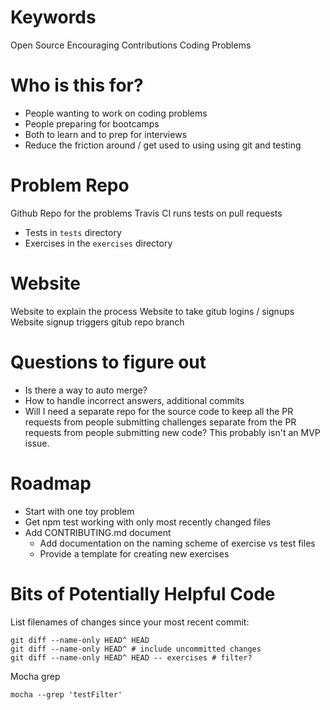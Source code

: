 # Keywords

Open Source
Encouraging Contributions
Coding Problems

# Who is this for?

* People wanting to work on coding problems
* People preparing for bootcamps
* Both to learn and to prep for interviews
* Reduce the friction around / get used to using using git and testing

# Problem Repo

Github Repo for the problems
Travis CI runs tests on pull requests

* Tests in `tests` directory
* Exercises in the `exercises` directory

# Website

Website to explain the process
Website to take gitub logins / signups
Website signup triggers gitub repo branch

# Questions to figure out

* Is there a way to auto merge?
* How to handle incorrect answers, additional commits
* Will I need a separate repo for the source code to keep all the PR requests from people submitting challenges separate from the PR requests from people submitting new code? This probably isn't an MVP issue.

# Roadmap

* Start with one toy problem
* Get npm test working with only most recently changed files
* Add CONTRIBUTING.md document
  * Add documentation on the naming scheme of exercise vs test files
  * Provide a template for creating new exercises

# Bits of Potentially Helpful Code

List filenames of changes since your most recent commit:

	git diff --name-only HEAD^ HEAD
	git diff --name-only HEAD^ # include uncommitted changes
	git diff --name-only HEAD^ HEAD -- exercises # filter?

Mocha grep

	mocha --grep 'testFilter'